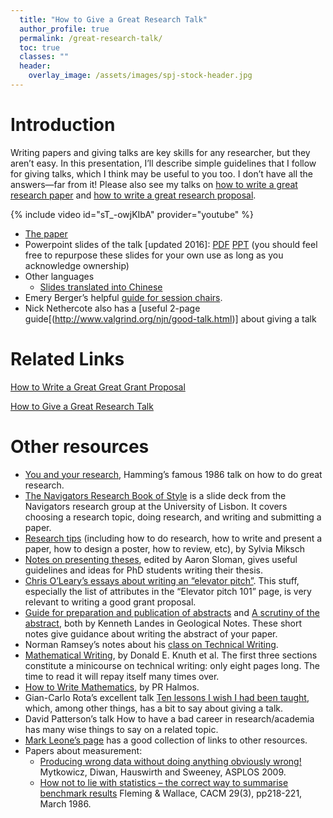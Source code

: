 ```yaml
---
  title: "How to Give a Great Research Talk"
  author_profile: true
  permalink: /great-research-talk/
  toc: true
  classes: ""
  header:
    overlay_image: /assets/images/spj-stock-header.jpg
---
```


# Introduction

Writing papers and giving talks are key skills for any researcher, but they aren’t easy. In this presentation, I’ll describe simple guidelines that I follow for giving talks, which I think may be useful to you too. I don’t have all the answers—far from it! Please also see my talks on [how to write a great research paper](../great-research-paper/) and [how to write a great research proposal](../great-grant-proposal/).

{% include video id="sT_-owjKIbA" provider="youtube" %}

* [The paper](../assets/pdfs/giving-a-talk.pdf)
* Powerpoint slides of the talk [updated 2016]: [PDF](https://www.microsoft.com/en-us/research/uploads/prod/2016/07/How-to-give-a-great-research-talk.pdf) [PPT](https://www.microsoft.com/en-us/research/uploads/prod/2016/08/How-to-give-a-great-research-talk.pptx) (you should feel free to repurpose these slides for your own use as long as you acknowledge ownership)
* Other languages
  * [Slides translated into Chinese](https://speakerdeck.com/audreyt/ru-he-zuo-ci-liang-hao-de-yan-jiu-yan-jiang)
* Emery Berger’s helpful [guide for session chairs](https://emeryblogger.com/2016/06/08/a-guide-for-session-chairs/).
* Nick Nethercote also has a [useful 2-page guide[(http://www.valgrind.org/njn/good-talk.html)] about giving a talk

# Related Links

[How to Write a Great Great Grant Proposal](../great-grant-proposal/)

[How to Give a Great Research Talk](../great-research-talk/)  

# Other resources

* [You and your research](http://www.cs.virginia.edu/~robins/YouAndYourResearch.html), Hamming’s famous 1986 talk on how to do great research.
* [The Navigators Research Book of Style](https://navigators.di.fc.ul.pt/wiki/The_Navigators_Research_Book_of_Style) is a slide deck from the Navigators research group at the University of Lisbon. It covers choosing a research topic, doing research, and writing and submitting a paper.
* [Research tips](http://www.ifs.tuwien.ac.at/~silvia/research-tips/) (including how to do research, how to write and present a paper, how to design a poster, how to review, etc), by Sylvia Miksch
* [Notes on presenting theses](http://www.cs.bham.ac.uk/internal/research_students/theses.php), edited by Aaron Sloman, gives useful guidelines and ideas for PhD students writing their thesis.
* [Chris O’Leary’s essays about writing an “elevator pitch”](http://www.elevatorpitchessentials.com/). This stuff, especially the list of attributes in the “Elevator pitch 101” page, is very relevant to writing a good grant proposal.
* [Guide for preparation and publication of abstracts](https://www.microsoft.com/en-us/research/academic-program/write-great-research-paper/other-resources/href=) and [A scrutiny of the abstract](https://www.microsoft.com/en-us/research/uploads/prod/2016/06/scrutiny.pdf), both by Kenneth Landes in Geological Notes. These short notes give guidance about writing the abstract of your paper.
* Norman Ramsey’s notes about his [class on Technical Writing](http://www.eecs.harvard.edu/~nr/pubs/two-abstract.html).
* [Mathematical Writing](http://tex.loria.fr/typographie/mathwriting.pdf), by Donald E. Knuth et al. The first three sections constitute a minicourse on technical writing: only eight pages long. The time to read it will repay itself many times over.
* [How to Write Mathematics](http://www.stat.rice.edu/~riedi/Halmos.html), by PR Halmos.
* Gian-Carlo Rota’s excellent talk [Ten lessons I wish I had been taught](http://alumni.media.mit.edu/~cahn/life/gian-carlo-rota-10-lessons.html), which, among other things, has a bit to say about giving a talk.
* David Patterson’s talk How to have a bad career in research/academia has many wise things to say on a related topic.
* [Mark Leone’s page](http://www-2.cs.cmu.edu/afs/cs.cmu.edu/user/mleone/web/how-to.html) has a good collection of links to other resources.
* Papers about measurement:
  * [Producing wrong data without doing anything obviously wrong!](http://portal.acm.org/citation.cfm?id=1508244.1508275) Mytkowicz, Diwan, Hauswirth and Sweeney, ASPLOS 2009.
  * [How not to lie with statistics – the correct way to summarise benchmark results](http://portal.acm.org/citation.cfm?id=5666.5673&coll=GUIDE&dl=GUIDE&CFID=106744944&CFTOKEN=90490737) Fleming & Wallace, CACM 29(3), pp218-221, March 1986.
